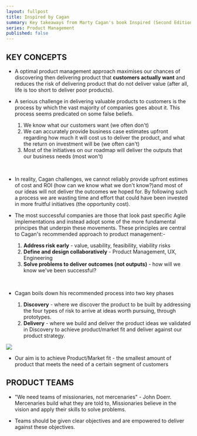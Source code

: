 ```yaml
---
layout: fullpost
title: Inspired by Cagan 
summary: Key takeaways from Marty Cagan's book Inspired (Second Edition)
series: Product Management
published: false
---
```


## KEY CONCEPTS

* A optimal product management approach maximises our chances of discovering then delivering product that **customers actually want** and reduces the risk of delivering product that do not deliver value (after all, life is too short to deliver poor products).

* A serious challenge in delivering valuable products to customers is the process by which the vast majority of companies goes about it. This process seems predicated on some false beliefs.
    1. We know what our customers want (we often don't)
    2. We can accurately provide business case estimates upfront regarding how much it will cost us to deliver the product, and what the return on investment will be (we often can't) 
    3. Most of the initiatives on our roadmap will deliver the outputs that our business needs (most won't)

<br>

* In reality, Cagan challenges, we cannot reliably provide upfront estimes of cost and ROI (how can we know what we don't know?)and most of our ideas will not deliver the outcomes we hoped for. By following such a process we are wasting time and effort that could have been invested in more fruitful initiatives (the opportunity cost).

* The most successful companies are those that look past specific Agile implementations and instead adopt some of the more fundamental principes that underpin these movements. These principles are central to Cagan's recommended approach to product management:-
    1. **Address risk early** - value, usability, feasibility, viability risks
    2. **Define and design collaboratively** - Product Management, UX, Engineering
    3. **Solve problems to deliver outcomes (not outputs)** - how will we know we've been successful?

<br>

*  Cagan boils down his recommended process into two key phases

    1. **Discovery** - where we discover the product to be built by addressing the four types of risk to arrive at ideas worth pursuing, through prototypes.
    2. **Delivery** - where we build and deliver the product ideas we validated in Discovery to achieve product/market fit and deliver against our product strategy.

<p><img class="blog-image" src="https://robertdpowell.github.io/rp_blog/img/discovery_delivery.png"/></p>


* Our aim is to achieve Product/Market fit - the smallest amount of product that meets the need of a certain segment of customers


## PRODUCT TEAMS

* "We need teams of missionaries, not mercenaries" - John Doerr.  Mercenaries build what they are told to, Missionaries believe in the vision and apply their skills to solve problems.

* Teams should be given clear objectives and are empowered to deliver against these objectives.






